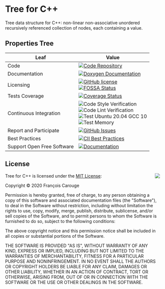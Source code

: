 Tree for C++
============

Tree data structure for C++: non-linear non-associative unordered recursively referenced collection of nodes, each containing a value.

## Properties Tree

| Leaf | Value |
| --- | --- |
| Code | [![Code Repository](https://img.shields.io/badge/repository-%F0%9F%94%97-brightgreen)](https://github.com/FrancoisCarouge/Tree) |
| Documentation | [![Doxygen Documentation](https://img.shields.io/badge/documentation-%F0%9F%94%97-brightgreen)](https://francoiscarouge.github.io/Tree/) |
| Licensing | [![GitHub license](https://img.shields.io/github/license/francoiscarouge/tree)](https://raw.githubusercontent.com/francoiscarouge/tree/develop/LICENSE.txt) <br> [![FOSSA Status](https://app.fossa.com/api/projects/git%2Bgithub.com%2FFrancoisCarouge%2FTree.svg?type=shield)](https://app.fossa.com/projects/git%2Bgithub.com%2FFrancoisCarouge%2FTree?ref=badge_shield) |
| Tests Coverage | [![Coverage Status](https://coveralls.io/repos/github/FrancoisCarouge/Tree/badge.svg?branch=develop)](https://coveralls.io/github/FrancoisCarouge/Tree?branch=develop) |
| Continuous Integration | ![Code Style Verification](https://github.com/FrancoisCarouge/Tree/workflows/Code%20Style%20Verification/badge.svg) <br> ![Code Lint Verification](https://github.com/FrancoisCarouge/Tree/workflows/Code%20Lint%20Verification/badge.svg) <br> ![Test Ubuntu 20.04 GCC 10](https://github.com/FrancoisCarouge/Tree/workflows/Test%20Ubuntu%2020.04%20GCC%2010/badge.svg) <br> ![Test Memory](https://github.com/FrancoisCarouge/Tree/workflows/Test%20Memory/badge.svg) <br> |
| Report and Participate | [![GitHub Issues](https://img.shields.io/github/issues-raw/francoiscarouge/tree)](https://github.com/francoiscarouge/tree/issues) |
| Best Practices | [![CII Best Practices](https://bestpractices.coreinfrastructure.org/projects/4221/badge)](https://bestpractices.coreinfrastructure.org/projects/4221) |
| Support Open Free Software | [![Documentation](https://img.shields.io/badge/sponsor-%F0%9F%92%B2-brightgreen)](http://paypal.me/francoiscarouge) |

## License

<img align="right" src="http://opensource.org/trademarks/opensource/OSI-Approved-License-100x137.png">

Tree for C++ is licensed under the [MIT License](http://opensource.org/licenses/MIT):

Copyright &copy; 2020 François Carouge

Permission is hereby granted, free of charge, to any person obtaining a copy of this software and associated documentation files (the "Software"), to deal in the Software without restriction, including without limitation the rights to use, copy, modify, merge, publish, distribute, sublicense, and/or sell copies of the Software, and to permit persons to whom the Software is furnished to do so, subject to the following conditions:

The above copyright notice and this permission notice shall be included in all copies or substantial portions of the Software.

THE SOFTWARE IS PROVIDED "AS IS", WITHOUT WARRANTY OF ANY KIND, EXPRESS OR IMPLIED, INCLUDING BUT NOT LIMITED TO THE WARRANTIES OF MERCHANTABILITY, FITNESS FOR A PARTICULAR PURPOSE AND NONINFRINGEMENT. IN NO EVENT SHALL THE AUTHORS OR COPYRIGHT HOLDERS BE LIABLE FOR ANY CLAIM, DAMAGES OR OTHER LIABILITY, WHETHER IN AN ACTION OF CONTRACT, TORT OR OTHERWISE, ARISING FROM, OUT OF OR IN CONNECTION WITH THE SOFTWARE OR THE USE OR OTHER DEALINGS IN THE SOFTWARE.
